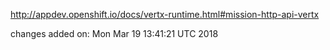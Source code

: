 http://appdev.openshift.io/docs/vertx-runtime.html#mission-http-api-vertx

 
 changes added on: Mon Mar 19 13:41:21 UTC 2018